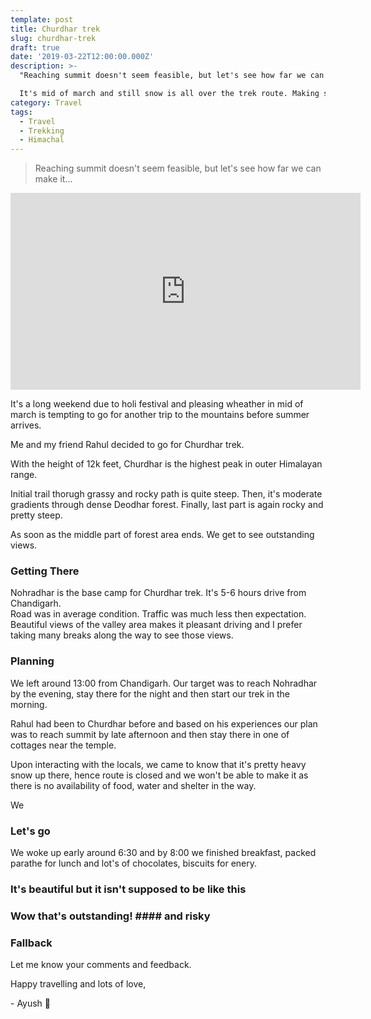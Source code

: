 ```yaml
---
template: post
title: Churdhar trek
slug: churdhar-trek
draft: true
date: '2019-03-22T12:00:00.000Z'
description: >-
  "Reaching summit doesn't seem feasible, but let's see how far we can make it".

  It's mid of march and still snow is all over the trek route. Making summit climb difficult specially without professional gears and logistics. Anyway, let's see what are the challenges...
category: Travel
tags:
  - Travel
  - Trekking
  - Himachal
---
```

>Reaching summit doesn't seem feasible, but let's see how far we can make it...

<iframe width="560" height="315" src="https://www.youtube.com/embed/1z88W7EqofQ?rel=0&amp" frameborder="0" allow="accelerometer; autoplay; loop;  encrypted-media; gyroscope; picture-in-picture" allowfullscreen></iframe>

It's a long weekend due to holi festival and pleasing wheather in mid of march is tempting to go for another trip to the mountains before summer arrives.

Me and my friend Rahul decided to go for Churdhar trek.

With the height of 12k feet, Churdhar is the highest peak in outer Himalayan range.

Initial trail thorugh grassy and rocky path is quite steep. Then, it's moderate gradients through dense Deodhar forest. Finally, last part is again rocky and pretty steep.

As soon as the middle part of forest area ends. We get to see outstanding views.

### Getting There
Nohradhar is the base camp for Churdhar trek. It's 5-6 hours drive from Chandigarh.  
Road was in average condition. Traffic was much less then expectation. Beautiful views of the valley area makes it pleasant driving and I prefer taking many breaks along the way to see those views.

### Planning
We left around 13:00 from Chandigarh. Our target was to reach Nohradhar by the evening, stay there for the night and then start our trek in the morning.

Rahul had been to Churdhar before and based on his experiences our plan was to reach summit by late afternoon and then stay there in one of cottages near the temple.

Upon interacting with the locals, we came to know that it's pretty heavy snow up there, hence route is closed and we won't be able to make it as there is no availability of food, water and shelter in the way.

We 
### Let's go

We woke up early around 6:30 and by 8:00 we finished breakfast, packed parathe for lunch and lot's of chocolates, biscuits for enery. 
### It's beautiful but it isn't supposed to be like this



### Wow that's outstanding! #### and risky



### Fallback



Let me know your comments and feedback.

Happy travelling and lots of love,

\- Ayush 🙂
